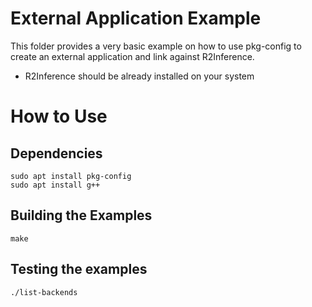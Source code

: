 # External Application Example

This folder provides a very basic example on how to use pkg-config to
create an external application and link against R2Inference.

* R2Inference should be already installed on your system

# How to Use

## Dependencies

```
sudo apt install pkg-config
sudo apt install g++
```

## Building the Examples

```
make
```

## Testing the examples

```
./list-backends
```
